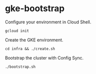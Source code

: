 # gke-bootstrap

Configure your environment in Cloud Shell.
```
gcloud init
```

Create the GKE environment.
```
cd infra && ./create.sh
```

Bootstrap the cluster with Config Sync.
```
./bootstrap.sh
```
